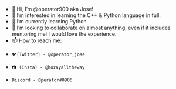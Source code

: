 - 👋 Hi, I’m @operator900 aka Jose!
- 👀 I’m interested in learning the C++ & Python language in full.
- 🌱 I’m currently learning Python
- 💞️ I’m looking to collaborate on almost anything, even if it includes mentoring me! I would love the experience.
- 📫 How to reach me:
-     🐦(Twitter) - @operator_jose
-     📷 (Insta) - @hozayalltheway
-     Discord - Øperator#0906

<!---
operator900/operator900 is a ✨ special ✨ repository because its `README.md` (this file) appears on your GitHub profile.
You can click the Preview link to take a look at your changes.
--->
